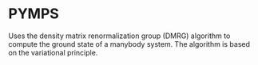# PYMPS
Uses the density matrix renormalization group (DMRG) algorithm to compute the ground state of a manybody system. The algorithm is based on the variational principle.
